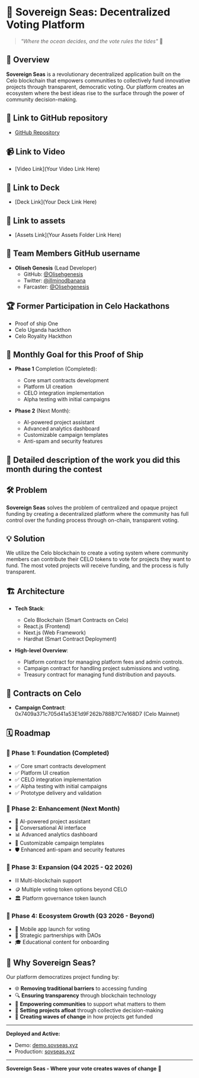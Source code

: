 # 🌊 Sovereign Seas: Decentralized Voting Platform

> *"Where the ocean decides, and the vote rules the tides"* 🌊

## 🚀 Overview

**Sovereign Seas** is a revolutionary decentralized application built on the Celo blockchain that empowers communities to collectively fund innovative projects through transparent, democratic voting. Our platform creates an ecosystem where the best ideas rise to the surface through the power of community decision-making.

## 📂 Link to GitHub repository

- [GitHub Repository](https://github.com/Olisehgenesis/sovereign-seas)

## 📹 Link to Video

- [Video Link](Your Video Link Here)

## 📄 Link to Deck

- [Deck Link](Your Deck Link Here)

## 📁 Link to assets

- [Assets Link](Your Assets Folder Link Here)

## 👥 Team Members GitHub username

- **Oliseh Genesis** (Lead Developer)  
  - GitHub: [@Olisehgenesis](https://github.com/Olisehgenesis)  
  - Twitter: [@illminodbanana](https://twitter.com/illmindofbanana)  
  - Farcaster: [@Olisehgenesis](https://farcaster.xyz/Olisehgenesis)  

## 🏆 Former Participation in Celo Hackathons

- Proof of ship One
-  Celo Uganda hackthon
-  Celo Royality Hackthon

## 🎯 Monthly Goal for this Proof of Ship

- **Phase 1** Completion (Completed):
  - Core smart contracts development
  - Platform UI creation
  - CELO integration implementation
  - Alpha testing with initial campaigns

- **Phase 2** (Next Month):
  - AI-powered project assistant
  - Advanced analytics dashboard
  - Customizable campaign templates
  - Anti-spam and security features

## 🔧 Detailed description of the work you did this month during the contest

## 🛠️ Problem

**Sovereign Seas** solves the problem of centralized and opaque project funding by creating a decentralized platform where the community has full control over the funding process through on-chain, transparent voting.

## 💡 Solution

We utilize the Celo blockchain to create a voting system where community members can contribute their CELO tokens to vote for projects they want to fund. The most voted projects will receive funding, and the process is fully transparent.

## 🏗️ Architecture

- **Tech Stack**:
  - Celo Blockchain (Smart Contracts on Celo)
  - React.js (Frontend)
  - Next.js (Web Framework)
  - Hardhat (Smart Contract Deployment)

- **High-level Overview**:
  - Platform contract for managing platform fees and admin controls.
  - Campaign contract for handling project submissions and voting.
  - Treasury contract for managing fund distribution and payouts.

## 📜 Contracts on Celo

- **Campaign Contract**: 0x7409a371c705d41a53E1d9F262b788B7C7e168D7 (Celo Mainnet)

## 🗓️ Roadmap

### 🌊 Phase 1: Foundation (Completed)
- ✅ Core smart contracts development
- ✅ Platform UI creation
- ✅ CELO integration implementation
- ✅ Alpha testing with initial campaigns
- ✅ Prototype delivery and validation

### 🌊 Phase 2: Enhancement (Next Month)
- 🤖 AI-powered project assistant
- 💬 Conversational AI interface
- 📊 Advanced analytics dashboard
- 🧩 Customizable campaign templates
- 🛡️ Enhanced anti-spam and security features

### 🌊 Phase 3: Expansion (Q4 2025 - Q2 2026)
- ⛓️ Multi-blockchain support
- 🪙 Multiple voting token options beyond CELO
- 🏛️ Platform governance token launch

### 🌊 Phase 4: Ecosystem Growth (Q3 2026 - Beyond)
- 📱 Mobile app launch for voting
- 🤝 Strategic partnerships with DAOs
- 🎓 Educational content for onboarding

## 💎 Why Sovereign Seas?

Our platform democratizes project funding by:

- 🌐 **Removing traditional barriers** to accessing funding
- 🔍 **Ensuring transparency** through blockchain technology
- 🤝 **Empowering communities** to support what matters to them
- 🚢 **Setting projects afloat** through collective decision-making
- 🌊 **Creating waves of change** in how projects get funded

---

**Deployed and Active:**
- Demo: [demo.sovseas.xyz](https://demo.sovseas.xyz)
- Production: [sovseas.xyz](https://sovseas.xyz)

---

**Sovereign Seas - Where your vote creates waves of change** 🌊
